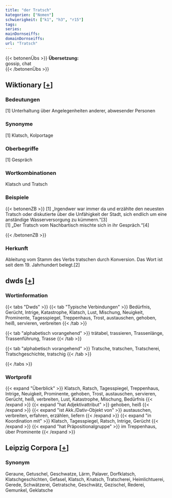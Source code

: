 ```yaml
---
title: "der Tratsch"
kategorien: ["Nomen"]
schwierigkeit: ["k1", "h3", "r15"]
tags:
series:
mainDornseiffs:
domainDornseiffs:
url: "Tratsch"
---
```


{{< betonenÜbs >}}
**Übersetzung:**  
gossip, chat  
{{< /betonenÜbs >}}

## Wiktionary [[+](https://de.wiktionary.org/wiki/Tratsch)]

### Bedeutungen
[1] Unterhaltung über Angelegenheiten anderer, abwesender Personen  

### Synonyme
[1] Klatsch, Kolportage  

### Oberbegriffe
[1] Gespräch  

### Wortkombinationen
Klatsch und Tratsch  

### Beispiele
{{< betonenZB >}}
[1] „Irgendwer war immer da und erzählte den neuesten Tratsch oder diskutierte über die Unfähigkeit der Stadt, sich endlich um eine anständige Wasserversorgung zu kümmern.“[3]  
[1] „Der Tratsch vom Nachbartisch mischte sich in ihr Gespräch.“[4]  

{{< /betonenZB >}}
### Herkunft
Ableitung vom Stamm des Verbs tratschen durch Konversion. Das Wort ist seit dem 19. Jahrhundert belegt.[2]  



## dwds [[+](https://www.dwds.de/wb/Tratsch)]

### Wortinformation
{{< tabs "Dwds" >}}
{{< tab "Typische Verbindungen" >}}
Bedürfnis, Gerücht, Intrige, Katastrophe, Klatsch, Lust, Mischung, Neuigkeit, Prominente, Tagesspiegel, Treppenhaus, Trost, austauschen, gehoben, heiß, servieren, verbreiten
{{< /tab >}}

{{< tab "alphabetisch vorangehend" >}}
trätabel, trassieren, Trassenlänge, Trassenführung, Trasse
{{< /tab >}}

{{< tab "alphabetisch vorangehend" >}}
Tratsche, tratschen, Tratscherei, Tratschgeschichte, tratschig
{{< /tab >}}

{{< /tabs >}}

### Wortprofil
{{< expand "Überblick" >}} Klatsch, Ratsch, Tagesspiegel, Treppenhaus, Intrige, Neuigkeit, Prominente, gehoben, Trost, austauschen, servieren, Gerücht, heiß, verbreiten, Lust, Katastrophe, Mischung, Bedürfnis {{< /expand >}}
{{< expand "hat Adjektivattribut" >}} gehoben, heiß {{< /expand >}}
{{< expand "ist Akk./Dativ-Objekt von" >}} austauschen, verbreiten, erfahren, erzählen, liefern {{< /expand >}}
{{< expand "in Koordination mit" >}} Klatsch, Tagesspiegel, Ratsch, Intrige, Gerücht {{< /expand >}}
{{< expand "hat Präpositionalgruppe" >}} im Treppenhaus, über Prominente {{< /expand >}}

## Leipzig Corpora [[+](https://corpora.uni-leipzig.de/en/res?word=Tratsch&corpusId=deu_newscrawl-public_2018)]


### Synonym
Geraune, Getuschel, Geschwatze, Lärm, Palaver, Dorfklatsch, Klatschgeschichten, Gefasel, Klatsch, Knatsch, Tratscherei, Heimlichtuerei, Gerede, Schwätzerei, Getratsche, Geschwätz, Gezischel, Rederei, Gemunkel, Geklatsche

